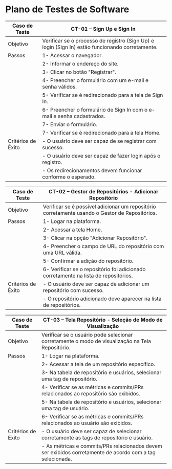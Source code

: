 # Plano de Testes de Software

| Caso de Teste  |  CT-01 – Sign Up e Sign In                                   |
|---|---|
|Objetivo| Verificar se o processo de registro (Sign Up) e login (Sign In) estão funcionando corretamente.
|Passos|1-      Acessar o navegador.|
||2-      Informar o endereço do site.| 
||3-      Clicar no botão "Registrar".|
||4-      Preencher o formulário com um e-mail e senha válidos.|
||5-      Verificar se é redirecionado para a tela de Sign In.|
||6-      Preencher o formulário de Sign In com o e-mail e senha cadastrados.|
||7-      Enviar o formulário.|
||7-      Verificar se é redirecionado para a tela Home.|
|Critérios de Êxito| - O usuário deve ser capaz de se registrar com sucesso.|
|| - O usuário deve ser capaz de fazer login após o registro.|
|| - Os redirecionamentos devem funcionar conforme o esperado.|

| Caso de Teste  |  CT-02 – Gestor de Repositórios - Adicionar Repositório        |
|---|---|
|Objetivo| Verificar se é possível adicionar um repositório corretamente usando o Gestor de Repositórios.
|Passos|1-      Logar na plataforma.|
||2-      Acessar a tela Home.|
||3-      Clicar na opção "Adicionar Repositório".|
||4-      Preencher o campo de URL do repositório com uma URL válida.|
||5-      Confirmar a adição do repositório.|
||6-      Verificar se o repositório foi adicionado corretamente na lista de repositórios.|
|Critérios de Êxito| - O usuário deve ser capaz de adicionar um repositório com sucesso.|
|| - O repositório adicionado deve aparecer na lista de repositórios.|

| Caso de Teste  |  CT-03 – Tela Repositório - Seleção de Modo de Visualização |
|---|---|
|Objetivo| Verificar se o usuário pode selecionar corretamente o modo de visualização na Tela Repositório.
|Passos|1-      Logar na plataforma.|
||2-      Acessar a tela de um repositório específico.|
||3-      Na tabela de repositório e usuários, selecionar uma tag de repositório.|
||4-      Verificar se as métricas e commits/PRs relacionados ao repositório são exibidos.|
||5-      Na tabela de repositório e usuários, selecionar uma tag de usuário.|
||6-      Verificar se as métricas e commits/PRs relacionados ao usuário são exibidos.|
|Critérios de Êxito| - O usuário deve ser capaz de selecionar corretamente as tags de repositório e usuário.|
|| - As métricas e commits/PRs relacionados devem ser exibidos corretamente de acordo com a tag selecionada.|